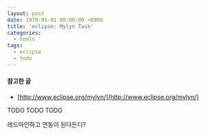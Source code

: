 ```yaml
---
layout: post
date: 1970-01-01 00:00:00 +0900
title: 'eclipse: Mylyn Task'
categories:
  - tools
tags:
  - eclipse
  - todo
---
```


#### 참고한 글
- [http://www.eclipse.org/mylyn/](http://www.eclipse.org/mylyn/)

TODO TODO TODO

레드마인하고 연동이 된다든디?
